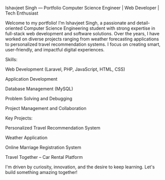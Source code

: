 Ishavjeet Singh — Portfolio
Computer Science Engineer | Web Developer | Tech Enthusiast

Welcome to my portfolio! I’m Ishavjeet Singh, a passionate and detail-oriented Computer Science Engineering student with strong expertise in full-stack web development and software solutions. Over the years, I have worked on diverse projects ranging from weather forecasting applications to personalized travel recommendation systems. I focus on creating smart, user-friendly, and impactful digital experiences.

Skills:

Web Development (Laravel, PHP, JavaScript, HTML, CSS)

Application Development

Database Management (MySQL)

Problem Solving and Debugging

Project Management and Collaboration

Key Projects:

Personalized Travel Recommendation System

Weather Application

Online Marriage Registration System

Travel Together – Car Rental Platform

I'm driven by curiosity, innovation, and the desire to keep learning. Let's build something amazing together!
